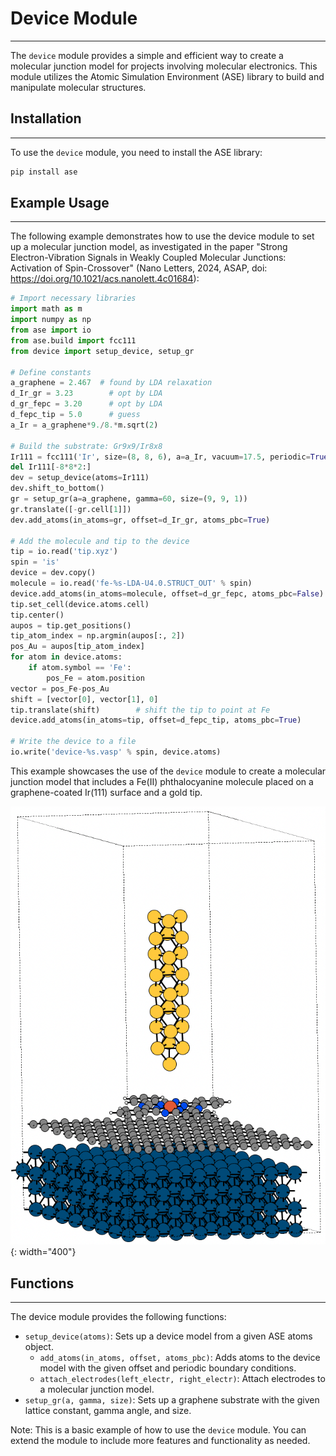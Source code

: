 # Device Module
---------------

The `device` module provides a simple and efficient way to create a molecular junction model for projects involving molecular electronics. This module utilizes the Atomic Simulation Environment (ASE) library to build and manipulate molecular structures.


## Installation
---------------
To use the `device` module, you need to install the ASE library:

```python
pip install ase
```

## Example Usage
---------------

The following example demonstrates how to use the device module to set up a molecular junction model, as investigated in the paper "Strong Electron-Vibration Signals in Weakly Coupled Molecular Junctions: Activation of Spin-Crossover" (Nano Letters, 2024, ASAP, doi: https://doi.org/10.1021/acs.nanolett.4c01684):

```python
# Import necessary libraries
import math as m
import numpy as np
from ase import io
from ase.build import fcc111
from device import setup_device, setup_gr

# Define constants
a_graphene = 2.467  # found by LDA relaxation
d_Ir_gr = 3.23        # opt by LDA
d_gr_fepc = 3.20      # opt by LDA
d_fepc_tip = 5.0      # guess
a_Ir = a_graphene*9./8.*m.sqrt(2)

# Build the substrate: Gr9x9/Ir8x8
Ir111 = fcc111('Ir', size=(8, 8, 6), a=a_Ir, vacuum=17.5, periodic=True)
del Ir111[-8*8*2:]
dev = setup_device(atoms=Ir111)
dev.shift_to_bottom()
gr = setup_gr(a=a_graphene, gamma=60, size=(9, 9, 1))
gr.translate([-gr.cell[1]])
dev.add_atoms(in_atoms=gr, offset=d_Ir_gr, atoms_pbc=True)

# Add the molecule and tip to the device
tip = io.read('tip.xyz')
spin = 'is'
device = dev.copy()
molecule = io.read('fe-%s-LDA-U4.0.STRUCT_OUT' % spin)
device.add_atoms(in_atoms=molecule, offset=d_gr_fepc, atoms_pbc=False)
tip.set_cell(device.atoms.cell)
tip.center()
aupos = tip.get_positions()
tip_atom_index = np.argmin(aupos[:, 2])
pos_Au = aupos[tip_atom_index]
for atom in device.atoms:
    if atom.symbol == 'Fe':
        pos_Fe = atom.position
vector = pos_Fe-pos_Au
shift = [vector[0], vector[1], 0]
tip.translate(shift)        # shift the tip to point at Fe
device.add_atoms(in_atoms=tip, offset=d_fepc_tip, atoms_pbc=True)

# Write the device to a file
io.write('device-%s.vasp' % spin, device.atoms)
```

This example showcases the use of the `device` module to create a molecular junction model that includes a Fe(II) phthalocyanine molecule placed on a graphene-coated Ir(111) surface and a gold tip.

![Device Model Image](images/device-is.png){: width="400"}

## Functions
---------------
The device module provides the following functions:

- `setup_device(atoms)`: Sets up a device model from a given ASE atoms object.
	- `add_atoms(in_atoms, offset, atoms_pbc)`: Adds atoms to the device model with the given offset and periodic boundary conditions.
	- `attach_electrodes(left_electr, right_electr)`: Attach electrodes to a molecular junction model.
- `setup_gr(a, gamma, size)`: Sets up a graphene substrate with the given lattice constant, gamma angle, and size.


Note: This is a basic example of how to use the `device` module. You can extend the module to include more features and functionality as needed.




